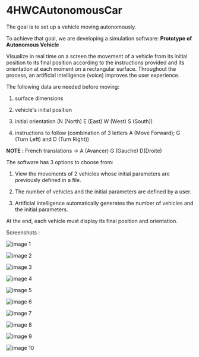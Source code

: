 # 4HWCAutonomousCar

The goal is to set up a vehicle moving autonomously.

To achieve that goal, we are developing a simulation software: **Prototype of Autonomous Vehicle**

Visualize in real time on a screen the movement of a vehicle from its initial position to its final position according to the instructions provided and its orientation at each moment on a rectangular surface. Throughout the process, an artificial intelligence (voice) improves the user experience.

The following  data are needed before moving:

1) surface dimensions

2) vehicle's initial position

3) initial orientation (N (North) E (East) W (West) S (South))

4) instructions to follow (combination of 3 letters A (Move Forward); G (Turn Left) and D (Turn Right))

**NOTE :** French translations -> A (Avancer) G (Gauche) D(Droite)

The software has 3 options to choose from:

1) View the movements of 2 vehicles whose initial parameters are previously defined in a file.

2) The number of vehicles and the initial parameters are defined by a user.

3) Artificial intelligence automatically generates the number of vehicles and the initial parameters.

At the end, each vehicle must display its final position and orientation.

Screenshots : 

![image 1](Screenshots/car1.JPG)


![image 2](Screenshots/car2.JPG)


![image 3](Screenshots/car3.JPG)


![image 4](Screenshots/car4.JPG)


![image 5](Screenshots/car5.JPG)


![image 6](Screenshots/car6.JPG)


![image 7](Screenshots/car7.JPG)


![image 8](Screenshots/car8.JPG)


![image 9](Screenshots/car9.JPG)


![image 10](Screenshots/car10.JPG)

